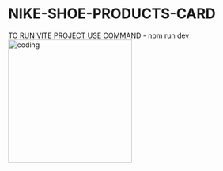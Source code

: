 # NIKE-SHOE-PRODUCTS-CARD
TO RUN VITE PROJECT USE COMMAND - npm run dev
<img align="center" alt="coding" width="250" src="https://i.pinimg.com/originals/e8/f4/53/e8f453469a3ec97ecd354df465d73913.gif">
